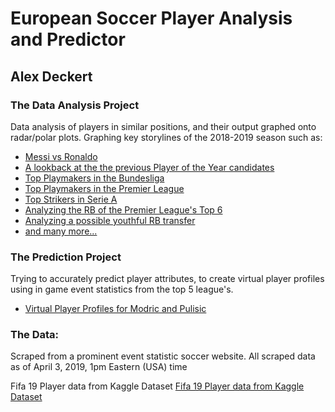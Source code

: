 # European Soccer Player Analysis and Predictor
## Alex Deckert

### The Data Analysis Project
Data analysis of players in similar positions, and their output graphed onto radar/polar plots.
Graphing key storylines of the 2018-2019 season such as:
* [Messi vs Ronaldo](images/Messi_vs_Ronaldo.png)
* [A lookback at the the previous Player of the Year candidates](images/Fifa_POY.png)
* [Top Playmakers in the Bundesliga](images/Bund_Playmakers.png)
* [Top Playmakers in the Premier League](images/Prem_Playmakers.png)
* [Top Strikers in Serie A](images/Serie_a_strikers.png)
* [Analyzing the RB of the Premier League's Top 6](images/Prem_RB.png)
* [Analyzing a possible youthful RB transfer](images/Prem_RB_Replacement.png)
* [and many more...](images/)

### The Prediction Project
Trying to accurately predict player attributes, to create virtual player profiles using in game event statistics from the top 5 league's.
* [Virtual Player Profiles for Modric and Pulisic](images/Virtual_Player_Profiles.png)

### The Data: 
Scraped from a prominent event statistic soccer website.
All scraped data as of April 3, 2019, 1pm Eastern (USA) time

Fifa 19 Player data from Kaggle Dataset
[Fifa 19 Player data from Kaggle Dataset](https://www.kaggle.com/karangadiya/fifa19)
